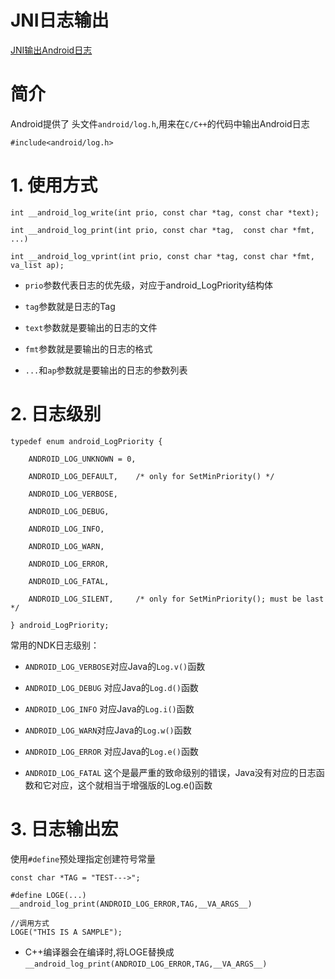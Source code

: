 # JNI日志输出
[JNI输出Android日志](https://blog.csdn.net/kgdwbb/article/details/72852628)

# 简介

Android提供了 头文件`android/log.h`,用来在`C/C++`的代码中输出Android日志


	#include<android/log.h>

# 1. 使用方式


	int __android_log_write(int prio, const char *tag, const char *text);
	 
	int __android_log_print(int prio, const char *tag,  const char *fmt, ...)
	 
	int __android_log_vprint(int prio, const char *tag, const char *fmt, va_list ap);


- `prio`参数代表日志的优先级，对应于android_LogPriority结构体

- `tag`参数就是日志的Tag

- `text`参数就是要输出的日志的文件

- `fmt`参数就是要输出的日志的格式

- `...`和`ap`参数就是要输出的日志的参数列表

# 2. 日志级别

	typedef enum android_LogPriority {
	
	    ANDROID_LOG_UNKNOWN = 0,
	
	    ANDROID_LOG_DEFAULT,    /* only for SetMinPriority() */
	
	    ANDROID_LOG_VERBOSE,
	
	    ANDROID_LOG_DEBUG,
	
	    ANDROID_LOG_INFO,
	
	    ANDROID_LOG_WARN,
	
	    ANDROID_LOG_ERROR,
	
	    ANDROID_LOG_FATAL,
	
	    ANDROID_LOG_SILENT,     /* only for SetMinPriority(); must be last */
	
	} android_LogPriority;


常用的NDK日志级别：

- `ANDROID_LOG_VERBOSE`对应Java的`Log.v()`函数

- `ANDROID_LOG_DEBUG` 对应Java的`Log.d()`函数

- `ANDROID_LOG_INFO` 对应Java的`Log.i()`函数

- `ANDROID_LOG_WARN`对应Java的`Log.w()`函数

- `ANDROID_LOG_ERROR` 对应Java的`Log.e()`函数

- `ANDROID_LOG_FATAL` 这个是最严重的致命级别的错误，Java没有对应的日志函数和它对应，这个就相当于增强版的Log.e()函数


# 3. 日志输出宏

使用`#define`预处理指定创建符号常量

	
	const char *TAG = "TEST--->";
	
	#define LOGE(...)  __android_log_print(ANDROID_LOG_ERROR,TAG,__VA_ARGS__)

	//调用方式
	LOGE("THIS IS A SAMPLE");

- C++编译器会在编译时,将LOGE替换成`__android_log_print(ANDROID_LOG_ERROR,TAG,__VA_ARGS__)`